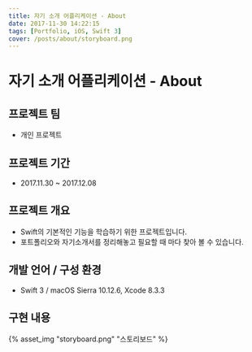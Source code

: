 ```yaml
---
title: 자기 소개 어플리케이션 - About
date: 2017-11-30 14:22:15
tags: [Portfolio, iOS, Swift 3]
cover: /posts/about/storyboard.png
---
```

# 자기 소개 어플리케이션 - About

## 프로젝트 팀
- 개인 프로젝트

## 프로젝트 기간
- 2017.11.30 ~ 2017.12.08

## 프로젝트 개요
- Swift의 기본적인 기능을 학습하기 위한 프로젝트입니다.
- 포트폴리오와 자기소개서를 정리해놓고 필요할 때 마다 찾아 볼 수 있습니다.

## 개발 언어 / 구성 환경
- Swift 3 / macOS Sierra 10.12.6, Xcode 8.3.3

## 구현 내용
{% asset_img "storyboard.png" "스토리보드" %}